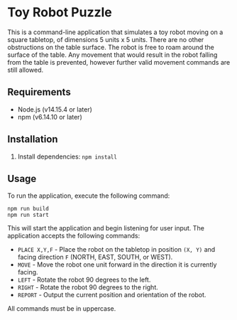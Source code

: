 # Toy Robot Puzzle

This is a command-line application that simulates a toy robot moving on a square tabletop, of dimensions 5 units x 5 units. There are no other obstructions on the table surface. The robot is free to roam around the surface of the table. Any movement that would result in the robot falling from the table is prevented, however further valid movement commands are still allowed.

## Requirements

- Node.js (v14.15.4 or later)
- npm (v6.14.10 or later)

## Installation

1. Install dependencies: `npm install`

## Usage

To run the application, execute the following command:

```
npm run build
npm run start
```

This will start the application and begin listening for user input. The application accepts the following commands:

- `PLACE X,Y,F` - Place the robot on the tabletop in position `(X, Y)` and facing direction `F` (NORTH, EAST, SOUTH, or WEST).
- `MOVE` - Move the robot one unit forward in the direction it is currently facing.
- `LEFT` - Rotate the robot 90 degrees to the left.
- `RIGHT` - Rotate the robot 90 degrees to the right.
- `REPORT` - Output the current position and orientation of the robot.

All commands must be in uppercase.




